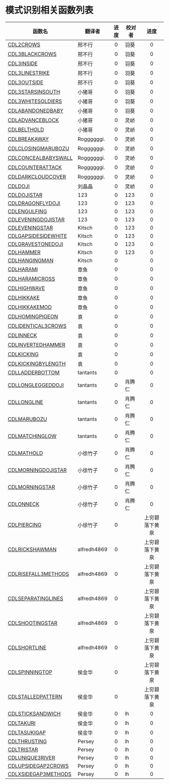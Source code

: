 # 模式识别相关函数列表

|函数名|翻译者|进度|校对者|进度|
|-----|----|:----:|----|:----:|
|[CDL2CROWS](CDL2CROWS.md)|邢不行|0|羽葵|0|
|[CDL3BLACKCROWS](CDL3BLACKCROWS.md) |邢不行|0|羽葵|0|
|[CDL3INSIDE](CDL3INSIDE.md) |邢不行|0|羽葵|0|
|[CDL3LINESTRIKE](CDL3LINESTRIKE.md) |邢不行|0|羽葵|0|
|[CDL3OUTSIDE](CDL3OUTSIDE.md) |邢不行|0|羽葵|0|
|[CDL3STARSINSOUTH](CDL3STARSINSOUTH.md) |小猪哥|0|羽葵|0|
|[CDL3WHITESOLDIERS](CDL3WHITESOLDIERS.md) |小猪哥|0|羽葵|0|
|[CDLABANDONEDBABY](CDLABANDONEDBABY.md) |小猪哥|0|羽葵|0|
|[CDLADVANCEBLOCK](CDLADVANCEBLOCK.md) |小猪哥|0|灵峤|0|
|[CDLBELTHOLD](CDLBELTHOLD.md) |小猪哥|0|灵峤|0|
|[CDLBREAKAWAY](CDLBREAKAWAY.md) |Roggggggi.|0|灵峤|0|
|[CDLCLOSINGMARUBOZU](CDLCLOSINGMARUBOZU.md) |Roggggggi.|0|灵峤|0|
|[CDLCONCEALBABYSWALL](CDLCONCEALBABYSWALL.md) |Roggggggi.|0|灵峤|0|
|[CDLCOUNTERATTACK](CDLCOUNTERATTACK.md) |Roggggggi.|0|灵峤|0|
|[CDLDARKCLOUDCOVER](CDLDARKCLOUDCOVER.md) |Roggggggi.|0|灵峤|0|
|[CDLDOJI](CDLDOJI.md) |刘晶晶|0|灵峤|0|
|[CDLDOJISTAR](CDLDOJISTAR.md) |123|0|123|0|
|[CDLDRAGONFLYDOJI](CDLDRAGONFLYDOJI.md) |123|0|123|0|
|[CDLENGULFING](CDLENGULFING.md) |123|0|123|0|
|[CDLEVENINGDOJISTAR](CDLEVENINGDOJISTAR.md) |123|0|123|0|
|[CDLEVENINGSTAR](CDLEVENINGSTAR.md) |Kitsch|0|123|0|
|[CDLGAPSIDESIDEWHITE](CDLGAPSIDESIDEWHITE.md) |Kitsch|0|123|0|
|[CDLGRAVESTONEDOJI](CDLGRAVESTONEDOJI.md) |Kitsch|0|123|0|
|[CDLHAMMER](CDLHAMMER.md) |Kitsch|0|123|0|
|[CDLHANGINGMAN](CDLHANGINGMAN.md) |Kitsch|0||0|
|[CDLHARAMI](CDLHARAMI.md) |章鱼|0||0|
|[CDLHARAMICROSS](CDLHARAMICROSS.md) |章鱼|0||0|
|[CDLHIGHWAVE](CDLHIGHWAVE.md) |章鱼|0||0|
|[CDLHIKKAKE](CDLHIKKAKE.md) |章鱼|0||0|
|[CDLHIKKAKEMOD](CDLHIKKAKEMOD.md) |章鱼|0||0|
|[CDLHOMINGPIGEON](CDLHOMINGPIGEON.md) |袁|0||0|
|[CDLIDENTICAL3CROWS](CDLIDENTICAL3CROWS.md) |袁|0||0|
|[CDLINNECK](CDLINNECK.md) |袁|0||0|
|[CDLINVERTEDHAMMER](CDLINVERTEDHAMMER.md) |袁|0||0|
|[CDLKICKING](CDLKICKING.md) |袁|0||0|
|[CDLKICKINGBYLENGTH](CDLKICKINGBYLENGTH.md) |袁|0||0|
|[CDLLADDERBOTTOM](CDLLADDERBOTTOM.md) |tantants|0||0|
|[CDLLONGLEGGEDDOJI](CDLLONGLEGGEDDOJI.md) |tantants|0|肖腾仁|0|
|[CDLLONGLINE](CDLLONGLINE.md) |tantants|0|肖腾仁|0|
|[CDLMARUBOZU](CDLMARUBOZU.md) |tantants|0|肖腾仁|0|
|[CDLMATCHINGLOW](CDLMATCHINGLOW.md) |tantants|0|肖腾仁|0|
|[CDLMATHOLD](CDLMATHOLD.md) |小徐竹子|0|肖腾仁|0|
|[CDLMORNINGDOJISTAR](CDLMORNINGDOJISTAR.md) |小徐竹子|0|肖腾仁|0|
|[CDLMORNINGSTAR](CDLMORNINGSTAR.md) |小徐竹子|0|肖腾仁|0|
|[CDLONNECK](CDLONNECK.md) |小徐竹子|0|肖腾仁|0|
|[CDLPIERCING](CDLPIERCING.md) |小徐竹子|0||上穷碧落下黄泉|0|
|[CDLRICKSHAWMAN](CDLRICKSHAWMAN.md) |alfredh4869|0||上穷碧落下黄泉|0|
|[CDLRISEFALL3METHODS](CDLRISEFALL3METHODS.md) |alfredh4869|0||上穷碧落下黄泉|0|
|[CDLSEPARATINGLINES](CDLSEPARATINGLINES.md) |alfredh4869|0||上穷碧落下黄泉|0|
|[CDLSHOOTINGSTAR](CDLSHOOTINGSTAR.md) |alfredh4869|0||上穷碧落下黄泉|0|
|[CDLSHORTLINE](CDLSHORTLINE.md) |alfredh4869|0||上穷碧落下黄泉|0|
|[CDLSPINNINGTOP](CDLSPINNINGTOP.md) |侯金华|0||上穷碧落下黄泉|0|
|[CDLSTALLEDPATTERN](CDLSTALLEDPATTERN.md) |侯金华|0||上穷碧落下黄泉|0|
|[CDLSTICKSANDWICH](CDLSTICKSANDWICH.md) |侯金华|0|lh|0|
|[CDLTAKURI](CDLTAKURI.md) |侯金华|0|lh|0|
|[CDLTASUKIGAP](CDLTASUKIGAP.md) |侯金华|0|lh|0|
|[CDLTHRUSTING](CDLTHRUSTING.md) |Persey|0|lh|0|
|[CDLTRISTAR](CDLTRISTAR.md) |Persey|0|lh|0|
|[CDLUNIQUE3RIVER](CDLUNIQUE3RIVER.md) |Persey|0|lh|0|
|[CDLUPSIDEGAP2CROWS](CDLUPSIDEGAP2CROWS.md) |Persey|0|lh|0|
|[CDLXSIDEGAP3METHODS](CDLXSIDEGAP3METHODS.md) |Persey|0|lh|0|
